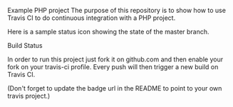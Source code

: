 Example PHP project
The purpose of this repository is to show how to use Travis CI to do continuous integration with a PHP project.

Here is a sample status icon showing the state of the master branch.

Build Status

In order to run this project just fork it on github.com and then enable your fork on your travis-ci profile. Every push will then trigger a new build on Travis CI.

(Don't forget to update the badge url in the README to point to your own travis project.)
